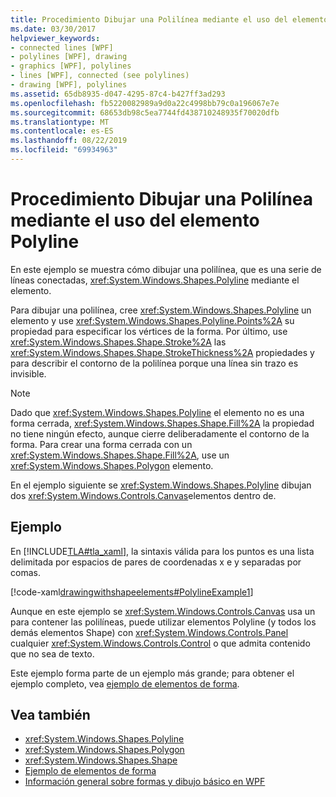 ```yaml
---
title: Procedimiento Dibujar una Polilínea mediante el uso del elemento Polyline
ms.date: 03/30/2017
helpviewer_keywords:
- connected lines [WPF]
- polylines [WPF], drawing
- graphics [WPF], polylines
- lines [WPF], connected (see polylines)
- drawing [WPF], polylines
ms.assetid: 65db8935-d047-4295-87c4-b427ff3ad293
ms.openlocfilehash: fb5220082989a9d0a22c4998bb79c0a196067e7e
ms.sourcegitcommit: 68653db98c5ea7744fd438710248935f70020dfb
ms.translationtype: MT
ms.contentlocale: es-ES
ms.lasthandoff: 08/22/2019
ms.locfileid: "69934963"
---
```

# <a name="how-to-draw-a-polyline-by-using-the-polyline-element"></a>Procedimiento Dibujar una Polilínea mediante el uso del elemento Polyline
En este ejemplo se muestra cómo dibujar una polilínea, que es una serie de líneas conectadas, <xref:System.Windows.Shapes.Polyline> mediante el elemento.  
  
 Para dibujar una polilínea, cree <xref:System.Windows.Shapes.Polyline> un elemento y use <xref:System.Windows.Shapes.Polyline.Points%2A> su propiedad para especificar los vértices de la forma. Por último, use <xref:System.Windows.Shapes.Shape.Stroke%2A> las <xref:System.Windows.Shapes.Shape.StrokeThickness%2A> propiedades y para describir el contorno de la polilínea porque una línea sin trazo es invisible.  
  
> [!NOTE]
> Dado que <xref:System.Windows.Shapes.Polyline> el elemento no es una forma cerrada, <xref:System.Windows.Shapes.Shape.Fill%2A> la propiedad no tiene ningún efecto, aunque cierre deliberadamente el contorno de la forma. Para crear una forma cerrada con un <xref:System.Windows.Shapes.Shape.Fill%2A>, use un <xref:System.Windows.Shapes.Polygon> elemento.  
  
 En el ejemplo siguiente se <xref:System.Windows.Shapes.Polyline> dibujan dos <xref:System.Windows.Controls.Canvas>elementos dentro de.  
  
## <a name="example"></a>Ejemplo  
 En [!INCLUDE[TLA#tla_xaml](../../../../includes/tlasharptla-xaml-md.md)], la sintaxis válida para los puntos es una lista delimitada por espacios de pares de coordenadas x e y separadas por comas.  
  
 [!code-xaml[drawingwithshapeelements#PolylineExample1](~/samples/snippets/csharp/VS_Snippets_Wpf/DrawingWithShapeElements/CS/polylineexample.xaml#polylineexample1)]  
  
 Aunque en este ejemplo se <xref:System.Windows.Controls.Canvas> usa un para contener las polilíneas, puede utilizar elementos Polyline (y todos los demás elementos Shape) con <xref:System.Windows.Controls.Panel> cualquier <xref:System.Windows.Controls.Control> o que admita contenido que no sea de texto.  
  
 Este ejemplo forma parte de un ejemplo más grande; para obtener el ejemplo completo, vea [ejemplo de elementos de forma](https://go.microsoft.com/fwlink/?LinkID=160037).  
  
## <a name="see-also"></a>Vea también

- <xref:System.Windows.Shapes.Polyline>
- <xref:System.Windows.Shapes.Polygon>
- <xref:System.Windows.Shapes.Shape>
- [Ejemplo de elementos de forma](https://go.microsoft.com/fwlink/?LinkID=160037)
- [Información general sobre formas y dibujo básico en WPF](shapes-and-basic-drawing-in-wpf-overview.md)
